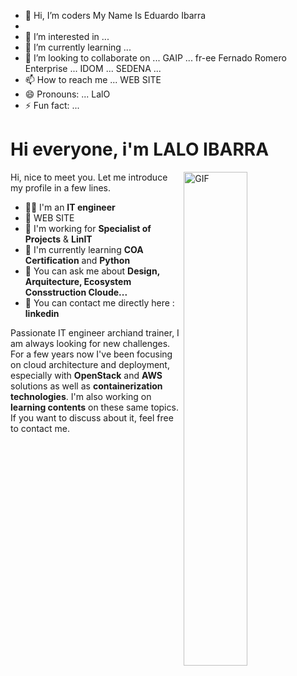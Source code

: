 - 👋 Hi, I’m coders My Name Is Eduardo Ibarra
- 
- 👀 I’m interested in ... 
- 🌱 I’m currently learning ...
- 💞️ I’m looking to collaborate on ... GAIP ... fr-ee Fernado Romero Enterprise ... IDOM ... SEDENA ... 
- 📫 How to reach me ... WEB SITE 
- 😄 Pronouns: ... LalO 
- ⚡ Fun fact: ...

<!---
archeduardo5/archeduardo5 is a ✨ special ✨ repository because its `README.md` (this file) appears on your GitHub profile.
You can click the Preview link to take a look at your changes.
--->

# Hi everyone, i'm LALO IBARRA 
<img align="right" alt="GIF" src="https://github.com/abhisheknaiidu/abhisheknaiidu/blob/master/code.gif?raw=true" width="45%" />
<p width="45%">
Hi, nice to meet you. Let me introduce my profile in a few lines.
  <ul>
    <li>👨‍🔧 I'm an <b>IT engineer</b></li>
    <li>📍 WEB SITE
    <li>🏢 I'm working for <b>Specialist of Projects</b> & <b>LinIT</b></li>
    <li>🌱 I'm currently learning <b>COA Certification</b> and <b>Python</b></li>
    <li>💬 You can ask me about <b>Design, Arquitecture, Ecosystem Consstruction Cloude...</b></li>
    <li>📮 You can contact me directly here : <b>linkedin</b>
  </ul>
Passionate IT engineer archiand trainer, I am always looking for new challenges.
<br>For a few years now I've been focusing on cloud architecture and deployment, especially with <b>OpenStack</b> and <b>AWS</b> solutions as well as <b>containerization technologies</b>. I'm also working on <b>learning contents</b> on these same topics.<br>
If you want to discuss about it, feel free to contact me.
</p>

